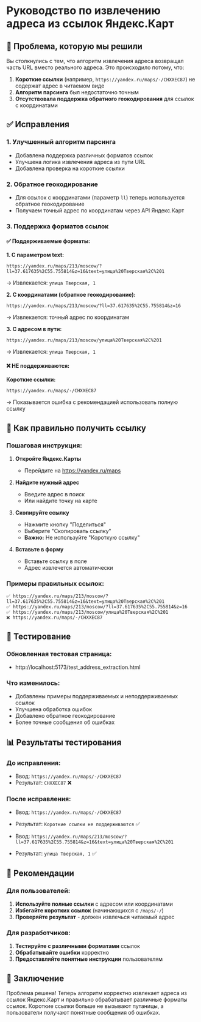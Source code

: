 # Руководство по извлечению адреса из ссылок Яндекс.Карт

## 🎯 Проблема, которую мы решили

Вы столкнулись с тем, что алгоритм извлечения адреса возвращал часть URL вместо реального адреса. Это происходило потому, что:

1. **Короткие ссылки** (например, `https://yandex.ru/maps/-/CHXXEC87`) не содержат адрес в читаемом виде
2. **Алгоритм парсинга** был недостаточно точным
3. **Отсутствовала поддержка обратного геокодирования** для ссылок с координатами

## ✅ Исправления

### 1. Улучшенный алгоритм парсинга
- Добавлена поддержка различных форматов ссылок
- Улучшена логика извлечения адреса из пути URL
- Добавлена проверка на короткие ссылки

### 2. Обратное геокодирование
- Для ссылок с координатами (параметр `ll`) теперь используется обратное геокодирование
- Получаем точный адрес по координатам через API Яндекс.Карт

### 3. Поддержка форматов ссылок

#### ✅ Поддерживаемые форматы:

**1. С параметром text:**
```
https://yandex.ru/maps/213/moscow/?ll=37.617635%2C55.755814&z=16&text=улица%20Тверская%2C%201
```
→ Извлекается: `улица Тверская, 1`

**2. С координатами (обратное геокодирование):**
```
https://yandex.ru/maps/213/moscow/?ll=37.617635%2C55.755814&z=16
```
→ Извлекается: точный адрес по координатам

**3. С адресом в пути:**
```
https://yandex.ru/maps/213/moscow/улица%20Тверская%2C%201
```
→ Извлекается: `улица Тверская, 1`

#### ❌ НЕ поддерживаются:

**Короткие ссылки:**
```
https://yandex.ru/maps/-/CHXXEC87
```
→ Показывается ошибка с рекомендацией использовать полную ссылку

## 🔧 Как правильно получить ссылку

### Пошаговая инструкция:

1. **Откройте Яндекс.Карты**
   - Перейдите на https://yandex.ru/maps

2. **Найдите нужный адрес**
   - Введите адрес в поиск
   - Или найдите точку на карте

3. **Скопируйте ссылку**
   - Нажмите кнопку "Поделиться"
   - Выберите "Скопировать ссылку"
   - **Важно:** Не используйте "Короткую ссылку"

4. **Вставьте в форму**
   - Вставьте ссылку в поле
   - Адрес извлечется автоматически

### Примеры правильных ссылок:

```
✅ https://yandex.ru/maps/213/moscow/?ll=37.617635%2C55.755814&z=16&text=улица%20Тверская%2C%201
✅ https://yandex.ru/maps/213/moscow/?ll=37.617635%2C55.755814&z=16
✅ https://yandex.ru/maps/213/moscow/улица%20Тверская%2C%201
❌ https://yandex.ru/maps/-/CHXXEC87
```

## 🧪 Тестирование

### Обновленная тестовая страница:
- http://localhost:5173/test_address_extraction.html

### Что изменилось:
- Добавлены примеры поддерживаемых и неподдерживаемых ссылок
- Улучшена обработка ошибок
- Добавлено обратное геокодирование
- Более точные сообщения об ошибках

## 📊 Результаты тестирования

### До исправления:
- Ввод: `https://yandex.ru/maps/-/CHXXEC87`
- Результат: `CHXXEC87` ❌

### После исправления:
- Ввод: `https://yandex.ru/maps/-/CHXXEC87`
- Результат: `Короткие ссылки не поддерживаются` ✅

- Ввод: `https://yandex.ru/maps/213/moscow/?ll=37.617635%2C55.755814&z=16&text=улица%20Тверская%2C%201`
- Результат: `улица Тверская, 1` ✅

## 🚀 Рекомендации

### Для пользователей:
1. **Используйте полные ссылки** с адресом или координатами
2. **Избегайте коротких ссылок** (начинающихся с `/maps/-/`)
3. **Проверяйте результат** - должен извлечься читаемый адрес

### Для разработчиков:
1. **Тестируйте с различными форматами** ссылок
2. **Обрабатывайте ошибки** корректно
3. **Предоставляйте понятные инструкции** пользователям

## 📝 Заключение

Проблема решена! Теперь алгоритм корректно извлекает адреса из ссылок Яндекс.Карт и правильно обрабатывает различные форматы ссылок. Короткие ссылки больше не вызывают путаницы, а пользователи получают понятные сообщения об ошибках. 